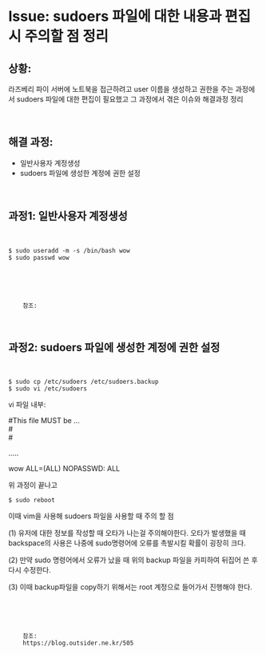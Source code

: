 <!--
author: Dailyscat
purpose: issue arrange
rules:
 (1) 헤더와 문단사이
    <br/>
    <br/>
 (2) 코드가 작성되는 부분은 >로 정리
 (3) 참조는 해당 내용 바로 아래
    <br/>
    <br/>
 (4) 명령어는 bold
 (5) 방안은 ## 안의 과정은 ###
-->

# Issue: sudoers 파일에 대한 내용과 편집 시 주의할 점 정리

## 상황:

라즈베리 파이 서버에 노트북을 접근하려고 user 이름을 생성하고
권한을 주는 과정에서 sudoers 파일에 대한 편집이 필요했고 그 과정에서 겪은 이슈와 해결과정 정리

<br/>

## 해결 과정:

- 일반사용자 계정생성
- sudoers 파일에 생성한 계정에 권한 설정

<br/>

## 과정1: 일반사용자 계정생성

<br/>

    $ sudo useradd -m -s /bin/bash wow
    $ sudo passwd wow

<br/>
<br/>
<br/>

        참조:

<br/>

## 과정2: sudoers 파일에 생성한 계정에 권한 설정

<br/>

    $ sudo cp /etc/sudoers /etc/sudoers.backup
    $ sudo vi /etc/sudoers

vi 파일 내부:

#This file MUST be ...
<br/>#
<br/>#

.....

wow ALL=(ALL) NOPASSWD: ALL

위 과정이 끝나고

    $ sudo reboot

이때 vim을 사용해 sudoers 파일을 사용할 때 주의 할 점

(1) 유저에 대한 정보를 작성할 때 오타가 나는걸 주의해야한다. 오타가 발생했을 때 backspace의 사용은 나중에 sudo명령어에 오류를 촉발시킬 확률이 굉장히 크다.

(2) 만약 sudo 명령어에서 오류가 났을 때 위의 backup 파일을 카피하여 뒤집어 쓴 후 다시 수정한다.

(3) 이때 backup파일을 copy하기 위해서는 root 계정으로 들어가서 진행해야 한다.

<br/>
<br/>
<br/>

        참조:
        https://blog.outsider.ne.kr/505

<br/>
